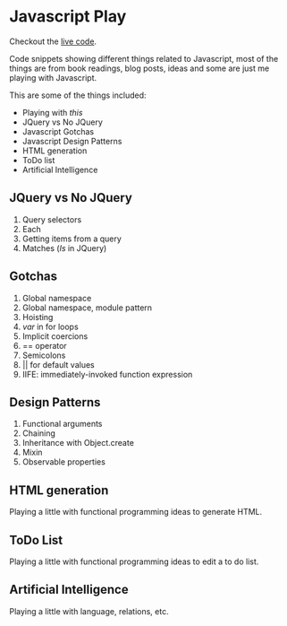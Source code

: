 Javascript Play
===============

Checkout the [live code](https://pablorosales.github.io/javascript-play).

Code snippets showing different things related to Javascript, most of the things are from book readings, blog posts,
ideas and some are just me playing with Javascript.

This are some of the things included:

* Playing with *this*
* JQuery vs No JQuery
* Javascript Gotchas
* Javascript Design Patterns
* HTML generation
* ToDo list
* Artificial Intelligence

JQuery vs No JQuery
-------------------

1. Query selectors
2. Each
3. Getting items from a query
4. Matches (*Is* in JQuery)

Gotchas
-------

1. Global namespace
2. Global namespace, module pattern
3. Hoisting
4. *var* in for loops
5. Implicit coercions
6. == operator
7. Semicolons
8. || for default values
9. IIFE: immediately-invoked function expression


Design Patterns
---------------

1. Functional arguments
2. Chaining
3. Inheritance with Object.create
4. Mixin
5. Observable properties

HTML generation
---------------

Playing a little with functional programming ideas to generate HTML.

ToDo List
---------

Playing a little with functional programming ideas to edit a to do list.

Artificial Intelligence
-----------------------

Playing a little with language, relations, etc.
